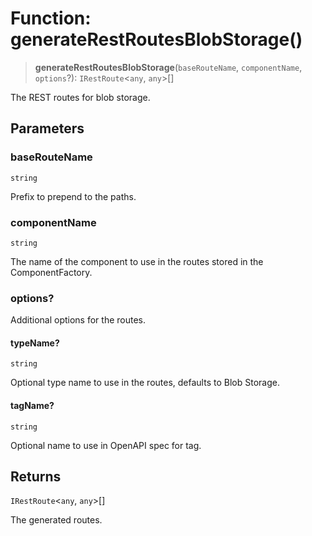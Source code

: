 # Function: generateRestRoutesBlobStorage()

> **generateRestRoutesBlobStorage**(`baseRouteName`, `componentName`, `options`?): `IRestRoute`\<`any`, `any`\>[]

The REST routes for blob storage.

## Parameters

### baseRouteName

`string`

Prefix to prepend to the paths.

### componentName

`string`

The name of the component to use in the routes stored in the ComponentFactory.

### options?

Additional options for the routes.

#### typeName?

`string`

Optional type name to use in the routes, defaults to Blob Storage.

#### tagName?

`string`

Optional name to use in OpenAPI spec for tag.

## Returns

`IRestRoute`\<`any`, `any`\>[]

The generated routes.
